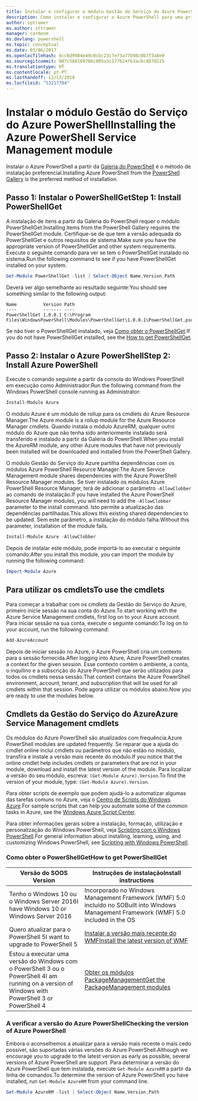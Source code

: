 ```yaml
---
title: Instalar e configurar o módulo Gestão do Serviço do Azure PowerShell | Microsoft Docs
description: Como instalar e configurar o Azure PowerShell para uma primeira utilização.
author: sptramer
ms.author: sttramer
manager: carmonm
ms.devlang: powershell
ms.topic: conceptual
ms.date: 03/06/2017
ms.openlocfilehash: 6cc6d9984e49c0cbc23c7ef3a77b98c0b7f3a8e0
ms.sourcegitcommit: 087c588169786c005a3c177624fb3ac6c8870125
ms.translationtype: HT
ms.contentlocale: pt-PT
ms.lasthandoff: 12/13/2018
ms.locfileid: "53217784"
---
```

# <a name="installing-the-azure-powershell-service-management-module"></a><span data-ttu-id="ac240-103">Instalar o módulo Gestão do Serviço do Azure PowerShell</span><span class="sxs-lookup"><span data-stu-id="ac240-103">Installing the Azure PowerShell Service Management module</span></span>

<span data-ttu-id="ac240-104">Instalar o Azure PowerShell a partir da [Galeria do PowerShell](https://www.powershellgallery.com/) é o método de instalação preferencial.</span><span class="sxs-lookup"><span data-stu-id="ac240-104">Installing Azure PowerShell from the [PowerShell Gallery](https://www.powershellgallery.com/) is the preferred method of installation.</span></span>

## <a name="step-1-install-powershellget"></a><span data-ttu-id="ac240-105">Passo 1: Instalar o PowerShellGet</span><span class="sxs-lookup"><span data-stu-id="ac240-105">Step 1: Install PowerShellGet</span></span>

<span data-ttu-id="ac240-106">A instalação de itens a partir da Galeria do PowerShell requer o módulo PowerShellGet.</span><span class="sxs-lookup"><span data-stu-id="ac240-106">Installing items from the PowerShell Gallery requires the PowerShellGet module.</span></span> <span data-ttu-id="ac240-107">Certifique-se de que tem a versão adequada do PowerShellGet e outros requisitos de sistema.</span><span class="sxs-lookup"><span data-stu-id="ac240-107">Make sure you have the appropriate version of PowerShellGet and other system requirements.</span></span> <span data-ttu-id="ac240-108">Execute o seguinte comando para ver se tem o PowerShellGet instalado no sistema.</span><span class="sxs-lookup"><span data-stu-id="ac240-108">Run the following command to see if you have PowerShellGet installed on your system.</span></span>

```powershell
Get-Module PowerShellGet -list | Select-Object Name,Version,Path
```

<span data-ttu-id="ac240-109">Deverá ver algo semelhante ao resultado seguinte:</span><span class="sxs-lookup"><span data-stu-id="ac240-109">You should see something similar to the following output:</span></span>

```output
Name          Version Path
----          ------- ----
PowerShellGet 1.0.0.1 C:\Program Files\WindowsPowerShell\Modules\PowerShellGet\1.0.0.1\PowerShellGet.psd1
```

<span data-ttu-id="ac240-110">Se não tiver o PowerShellGet instalado, veja [Como obter o PowerShellGet](#how-to-get-powershellget).</span><span class="sxs-lookup"><span data-stu-id="ac240-110">If you do not have PowerShellGet installed, see the [How to get PowerShellGet](#how-to-get-powershellget).</span></span>

## <a name="step-2-install-azure-powershell"></a><span data-ttu-id="ac240-111">Passo 2: Instalar o Azure PowerShell</span><span class="sxs-lookup"><span data-stu-id="ac240-111">Step 2: Install Azure PowerShell</span></span>

<span data-ttu-id="ac240-112">Execute o comando seguinte a partir da consola do Windows PowerShell em execução como Administrador:</span><span class="sxs-lookup"><span data-stu-id="ac240-112">Run the following command from the Windows PowerShell console running as Administrator:</span></span>

```powershell
Install-Module Azure
```

<span data-ttu-id="ac240-113">O módulo Azure é um módulo de rollup para os cmdlets do Azure Resource Manager.</span><span class="sxs-lookup"><span data-stu-id="ac240-113">The Azure module is a rollup module for the Azure Resource Manager cmdlets.</span></span> <span data-ttu-id="ac240-114">Quando instala o módulo AzureRM, qualquer outro módulo do Azure que não tenha sido anteriormente instalado será transferido e instalado a partir da Galeria do PowerShell.</span><span class="sxs-lookup"><span data-stu-id="ac240-114">When you install the AzureRM module, any other Azure modules that have not previously been installed will be downloaded and installed from the PowerShell Gallery.</span></span>

<span data-ttu-id="ac240-115">O módulo Gestão do Serviço do Azure partilha dependências com os módulos Azure PowerShell Resource Manager.</span><span class="sxs-lookup"><span data-stu-id="ac240-115">The Azure Service Management module shares dependencies with the Azure PowerShell Resource Manager modules.</span></span> <span data-ttu-id="ac240-116">Se tiver instalado os módulos Azure PowerShell Resource Manager, terá de adicionar o parâmetro `-AllowClobber` ao comando de instalação.</span><span class="sxs-lookup"><span data-stu-id="ac240-116">If you have installed the Azure PowerShell Resource Manager modules, you will need to add the `-AllowClobber` parameter to the install command.</span></span> <span data-ttu-id="ac240-117">Isto permite a atualização das dependências partilhadas.</span><span class="sxs-lookup"><span data-stu-id="ac240-117">This allows this existing shared dependencies to be updated.</span></span> <span data-ttu-id="ac240-118">Sem este parâmetro, a instalação do módulo falha.</span><span class="sxs-lookup"><span data-stu-id="ac240-118">Without this parameter, installation of the module fails.</span></span>

```powershell
Install-Module Azure -AllowClobber
```

<span data-ttu-id="ac240-119">Depois de instalar este módulo, pode importá-lo ao executar o seguinte comando:</span><span class="sxs-lookup"><span data-stu-id="ac240-119">After you install this module, you can import the module by running the following command:</span></span>

```powershell
Import-Module Azure
```

## <a name="to-use-the-cmdlets"></a><span data-ttu-id="ac240-120">Para utilizar os cmdlets</span><span class="sxs-lookup"><span data-stu-id="ac240-120">To use the cmdlets</span></span>

<span data-ttu-id="ac240-121">Para começar a trabalhar com os cmdlets da Gestão do Serviço do Azure, primeiro inicie sessão na sua conta do Azure.</span><span class="sxs-lookup"><span data-stu-id="ac240-121">To start working with the Azure Service Management cmdlets, first log on to your Azure account.</span></span> <span data-ttu-id="ac240-122">Para iniciar sessão na sua conta, execute o seguinte comando:</span><span class="sxs-lookup"><span data-stu-id="ac240-122">To log on to your account, run the following command:</span></span>

```powershell
Add-AzureAccount
```

<span data-ttu-id="ac240-123">Depois de iniciar sessão no Azure, o Azure PowerShell cria um contexto para a sessão fornecida.</span><span class="sxs-lookup"><span data-stu-id="ac240-123">After logging into Azure, Azure PowerShell creates a context for the given session.</span></span> <span data-ttu-id="ac240-124">Esse contexto contém o ambiente, a conta, o inquilino e a subscrição do Azure PowerShell que serão utilizados para todos os cmdlets nessa sessão.</span><span class="sxs-lookup"><span data-stu-id="ac240-124">That context contains the Azure PowerShell environment, account, tenant, and subscription that will be used for all cmdlets within that session.</span></span> <span data-ttu-id="ac240-125">Pode agora utilizar os módulos abaixo.</span><span class="sxs-lookup"><span data-stu-id="ac240-125">Now you are ready to use the modules below.</span></span>

## <a name="azure-service-management-cmdlets"></a><span data-ttu-id="ac240-126">Cmdlets da Gestão do Serviço do Azure</span><span class="sxs-lookup"><span data-stu-id="ac240-126">Azure Service Management cmdlets</span></span>

<span data-ttu-id="ac240-127">Os módulos do Azure PowerShell são atualizados com frequência.</span><span class="sxs-lookup"><span data-stu-id="ac240-127">Azure PowerShell modules are updated frequently.</span></span> <span data-ttu-id="ac240-128">Se reparar que a ajuda do cmdlet online inclui cmdlets ou parâmetros que não estão no módulo, transfira e instale a versão mais recente do módulo.</span><span class="sxs-lookup"><span data-stu-id="ac240-128">If you notice that the online cmdlet help includes cmdlets or parameters that are not in your module, download and install the latest version of the module.</span></span> <span data-ttu-id="ac240-129">Para localizar a versão do seu módulo, escreva: `(Get-Module Azure).Version`.</span><span class="sxs-lookup"><span data-stu-id="ac240-129">To find the version of your module, type: `(Get-Module Azure).Version`.</span></span>

<span data-ttu-id="ac240-130">Para obter scripts de exemplo que podem ajudá-lo a automatizar algumas das tarefas comuns no Azure, veja o [Centro de Scripts do Windows Azure](http://www.windowsazure.com/documentation/scripts/).</span><span class="sxs-lookup"><span data-stu-id="ac240-130">For sample scripts that can help you automate some of the common tasks in Azure, see the [Windows Azure Script Center](http://www.windowsazure.com/documentation/scripts/).</span></span>

<span data-ttu-id="ac240-131">Para obter informações gerais sobre a instalação, formação, utilização e personalização do Windows PowerShell, veja [Scripting com o Windows PowerShell](http://go.microsoft.com/fwlink/p/?linkid=320210).</span><span class="sxs-lookup"><span data-stu-id="ac240-131">For general information about installing, learning, using, and customizing Windows PowerShell, see [Scripting with Windows PowerShell](http://go.microsoft.com/fwlink/p/?linkid=320210).</span></span>

### <a name="how-to-get-powershellget"></a><span data-ttu-id="ac240-132">Como obter o PowerShellGet</span><span class="sxs-lookup"><span data-stu-id="ac240-132">How to get PowerShellGet</span></span>

|<span data-ttu-id="ac240-133">Versão do SO</span><span class="sxs-lookup"><span data-stu-id="ac240-133">OS Version</span></span>|<span data-ttu-id="ac240-134">Instruções de instalação</span><span class="sxs-lookup"><span data-stu-id="ac240-134">Install instructions</span></span>|
|---|---|
|<span data-ttu-id="ac240-135">Tenho o Windows 10 ou o Windows Server 2016</span><span class="sxs-lookup"><span data-stu-id="ac240-135">I have Windows 10 or Windows Server 2016</span></span>|<span data-ttu-id="ac240-136">Incorporado no Windows Management Framework (WMF) 5.0 incluído no SO</span><span class="sxs-lookup"><span data-stu-id="ac240-136">Built into Windows Management Framework (WMF) 5.0 included in the OS</span></span>|
|<span data-ttu-id="ac240-137">Quero atualizar para o PowerShell 5</span><span class="sxs-lookup"><span data-stu-id="ac240-137">I want to upgrade to PowerShell 5</span></span>|[<span data-ttu-id="ac240-138">Instalar a versão mais recente do WMF</span><span class="sxs-lookup"><span data-stu-id="ac240-138">Install the latest version of WMF</span></span>](https://www.microsoft.com/en-us/download/details.aspx?id=54616)|
|<span data-ttu-id="ac240-139">Estou a executar uma versão do Windows com o PowerShell 3 ou o PowerShell 4</span><span class="sxs-lookup"><span data-stu-id="ac240-139">I am running on a version of Windows with PowerShell 3 or PowerShell 4</span></span>|[<span data-ttu-id="ac240-140">Obter os módulos PackageManagement</span><span class="sxs-lookup"><span data-stu-id="ac240-140">Get the PackageManagement modules</span></span>](http://go.microsoft.com/fwlink/?LinkID=746217)|

<div id="helpmechoose"/>

### <a name="checking-the-version-of-azure-powershell"></a><span data-ttu-id="ac240-141">A verificar a versão do Azure PowerShell</span><span class="sxs-lookup"><span data-stu-id="ac240-141">Checking the version of Azure PowerShell</span></span>

<span data-ttu-id="ac240-142">Embora o aconselhemos a atualizar para a versão mais recente o mais cedo possível, são suportadas várias versões do Azure PowerShell.</span><span class="sxs-lookup"><span data-stu-id="ac240-142">Although we encourage you to upgrade to the latest version as early as possible, several versions of Azure PowerShell are support.</span></span> <span data-ttu-id="ac240-143">Para determinar a versão do Azure PowerShell que tem instalada, execute `Get-Module AzureRM` a partir da linha de comandos.</span><span class="sxs-lookup"><span data-stu-id="ac240-143">To determine the version of Azure PowerShell you have installed, run `Get-Module AzureRM` from your command line.</span></span>

```powershell
Get-Module AzureRM -list | Select-Object Name,Version,Path
```
